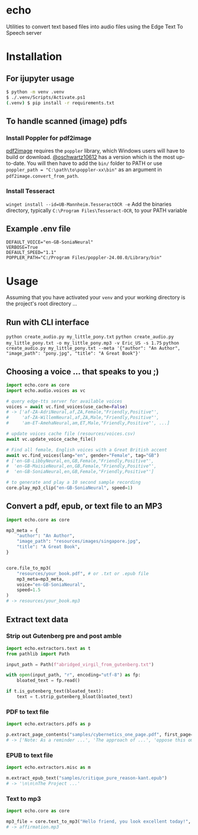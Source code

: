 # echo
Utilities to convert text based files into audio files using the Edge Text To Speech server

# Installation
## For ijupyter usage
```bash
$ python -m venv .venv     
$ ./.venv/Scripts/Activate.ps1                                                           
(.venv) $ pip install -r requirements.txt
```

## To handle scanned (image) pdfs
### Install Poppler for pdf2image
[pdf2image](https://github.com/Belval/pdf2image) requires the `poppler` library, which Windows users will have to build or download. [@oschwartz10612](https://github.com/oschwartz10612/poppler-windows/releases/) has a version which is the most up-to-date. You will then have to add the `bin/` folder to PATH or use `poppler_path = "C:\path\to\poppler-xx\bin"` as an argument in `pdf2image.convert_from_path`.

### Install Tesseract
`winget install --id=UB-Mannheim.TesseractOCR -e`
Add the binaries directory, typically `C:\Program Files\Tesseract-OCR`, to your PATH variable

## Example .env file
```
DEFAULT_VOICE="en-GB-SoniaNeural"
VERBOSE=True
DEFAULT_SPEED="1.1"
POPPLER_PATH="C:/Program Files/poppler-24.08.0/Library/bin"
```

# Usage
Assuming that you have activated your `venv` and your working directory is the project's root directory ...

## Run with CLI interface
`python create_audio.py my_little_pony.txt`
`python create_audio.py my_little_pony.txt -o my_little_pony.mp3 -v Eric_US -s 1.75`
`python create_audio.py my_little_pony.txt --meta '{"author": "An Author", "image_path": "pony.jpg", "title": "A Great Book"}'`

## Choosing a voice ... that speaks to you ;)
```python
import echo.core as core
import echo.audio.voices as vc

# query edge-tts server for available voices
voices = await vc.find_voices(use_cache=False)
# -> ['af-ZA-AdriNeural,af,ZA,Female,"Friendly,Positive"',
#     'af-ZA-WillemNeural,af,ZA,Male,"Friendly,Positive"',
#     'am-ET-AmehaNeural,am,ET,Male,"Friendly,Positive"', ...]

# update voices cache file (resources/voices.csv)
await vc.update_voice_cache_file()

# Find all female, English voices with a Great British accent
await vc.find_voices(lang="en", gender="Female", tag="GB")
# ['en-GB-LibbyNeural,en,GB,Female,"Friendly,Positive"',
#  'en-GB-MaisieNeural,en,GB,Female,"Friendly,Positive"',
#  'en-GB-SoniaNeural,en,GB,Female,"Friendly,Positive"']

# to generate and play a 10 second sample recording
core.play_mp3_clip("en-GB-SoniaNeural", speed=1)
```

## Convert a pdf, epub, or text file to an MP3
```python
import echo.core as core

mp3_meta = {
    "author": "An Author",
    "image_path": "resources/images/singapore.jpg",
    "title": "A Great Book",
}


core.file_to_mp3(
    "resources/your_book.pdf", # or .txt or .epub file
    mp3_meta=mp3_meta,
    voice="en-GB-SoniaNeural",
    speed=1.5
)
# -> resources/your_book.mp3
```

## Extract text data

### Strip out Gutenberg pre and post amble
```python
import echo.extractors.text as t
from pathlib import Path

input_path = Path(f"abridged_virgil_from_gutenberg.txt")

with open(input_path, "r", encoding="utf-8") as fp:
    bloated_text = fp.read()

if t.is_gutenberg_text(bloated_text):
    text = t.strip_gutenberg_bloat(bloated_text)
```

### PDF to text file
```python
import echo.extractors.pdfs as p

p.extract_page_contents("samples/cybernetics_one_page.pdf", first_page=30, last_page=30, content_types=["text"])
# -> ['Note: As a reminder ...', 'The approach of ...', 'oppose this ominous...']
```

### EPUB to text file
```python
import echo.extractors.misc as m

m.extract_epub_text("samples/critique_pure_reason-kant.epub")
# -> '\n\n\nThe Project ...'
```
### Text to mp3
```python
import echo.core as core

mp3_file = core.text_to_mp3("Hello friend, you look excellent today!", "affirmation.mp3", voice="en-GB-SoniaNeural")
# -> affirmation.mp3
```